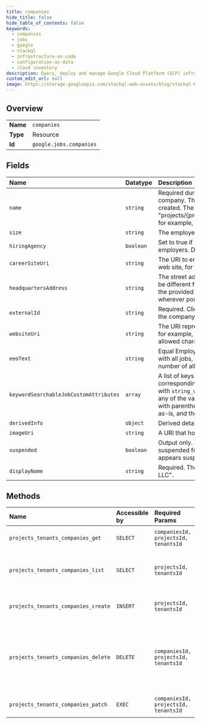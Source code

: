 ```yaml
---
title: companies
hide_title: false
hide_table_of_contents: false
keywords:
  - companies
  - jobs
  - google    
  - stackql
  - infrastructure-as-code
  - configuration-as-data
  - cloud inventory
description: Query, deploy and manage Google Cloud Platform (GCP) infrastructure and resources using SQL
custom_edit_url: null
image: https://storage.googleapis.com/stackql-web-assets/blog/stackql-blog-post-featured-image.png
---
```

  
    

## Overview
<table><tbody>
<tr><td><b>Name</b></td><td><code>companies</code></td></tr>
<tr><td><b>Type</b></td><td>Resource</td></tr>
<tr><td><b>Id</b></td><td><code>google.jobs.companies</code></td></tr>
</tbody></table>

## Fields
| Name | Datatype | Description |
|:-----|:---------|:------------|
| `name` | `string` | Required during company update. The resource name for a company. This is generated by the service when a company is created. The format is "projects/{project_id}/tenants/{tenant_id}/companies/{company_id}", for example, "projects/foo/tenants/bar/companies/baz". |
| `size` | `string` | The employer's company size. |
| `hiringAgency` | `boolean` | Set to true if it is the hiring agency that post jobs for other employers. Defaults to false if not provided. |
| `careerSiteUri` | `string` | The URI to employer's career site or careers page on the employer's web site, for example, "https://careers.google.com". |
| `headquartersAddress` | `string` | The street address of the company's main headquarters, which may be different from the job location. The service attempts to geolocate the provided address, and populates a more specific location wherever possible in DerivedInfo.headquarters_location. |
| `externalId` | `string` | Required. Client side company identifier, used to uniquely identify the company. The maximum number of allowed characters is 255. |
| `websiteUri` | `string` | The URI representing the company's primary web site or home page, for example, "https://www.google.com". The maximum number of allowed characters is 255. |
| `eeoText` | `string` | Equal Employment Opportunity legal disclaimer text to be associated with all jobs, and typically to be displayed in all roles. The maximum number of allowed characters is 500. |
| `keywordSearchableJobCustomAttributes` | `array` | A list of keys of filterable Job.custom_attributes, whose corresponding `string_values` are used in keyword searches. Jobs with `string_values` under these specified field keys are returned if any of the values match the search keyword. Custom field values with parenthesis, brackets and special symbols are not searchable as-is, and those keyword queries must be surrounded by quotes. |
| `derivedInfo` | `object` | Derived details about the company. |
| `imageUri` | `string` | A URI that hosts the employer's company logo. |
| `suspended` | `boolean` | Output only. Indicates whether a company is flagged to be suspended from public availability by the service when job content appears suspicious, abusive, or spammy. |
| `displayName` | `string` | Required. The display name of the company, for example, "Google LLC". |
## Methods
| Name | Accessible by | Required Params | Description |
|:-----|:--------------|:----------------|:------------|
| `projects_tenants_companies_get` | `SELECT` | `companiesId, projectsId, tenantsId` | Retrieves specified company. |
| `projects_tenants_companies_list` | `SELECT` | `projectsId, tenantsId` | Lists all companies associated with the project. |
| `projects_tenants_companies_create` | `INSERT` | `projectsId, tenantsId` | Creates a new company entity. |
| `projects_tenants_companies_delete` | `DELETE` | `companiesId, projectsId, tenantsId` | Deletes specified company. Prerequisite: The company has no jobs associated with it. |
| `projects_tenants_companies_patch` | `EXEC` | `companiesId, projectsId, tenantsId` | Updates specified company. |
